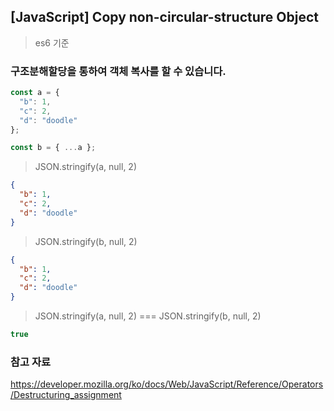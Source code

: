 ## [JavaScript] Copy non-circular-structure Object

> es6 기준


### 구조분해할당을 통하여 객체 복사를 할 수 있습니다.


```javascript
const a = {
  "b": 1,
  "c": 2,
  "d": "doodle"
};

const b = { ...a };
```

> JSON.stringify(a, null, 2)

```json
{
  "b": 1,
  "c": 2,
  "d": "doodle"
}
```

> JSON.stringify(b, null, 2)

```json
{
  "b": 1,
  "c": 2,
  "d": "doodle"
}
```

> JSON.stringify(a, null, 2) === JSON.stringify(b, null, 2)

```javascript
true
```

### 참고 자료

https://developer.mozilla.org/ko/docs/Web/JavaScript/Reference/Operators/Destructuring_assignment

